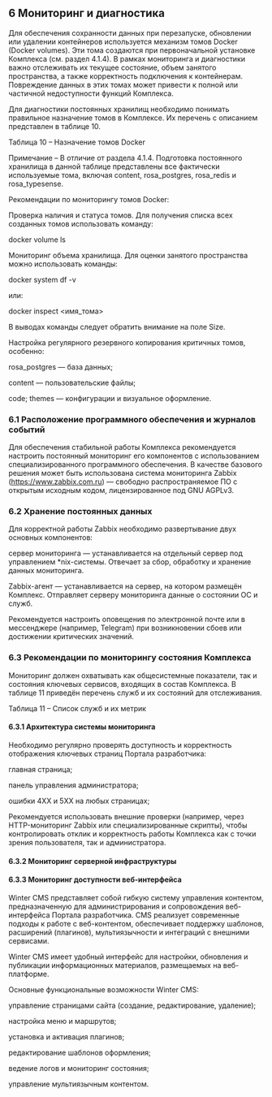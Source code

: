## 6 Мониторинг и диагностика

Для обеспечения сохранности данных при перезапуске, обновлении или удалении контейнеров используется механизм томов Docker (Docker volumes). Эти тома создаются при первоначальной установке Комплекса (см. раздел 4.1.4). В рамках мониторинга и диагностики важно отслеживать их текущее состояние, объем занятого пространства, а также корректность подключения к контейнерам. Повреждение данных в этих томах может привести к полной или частичной недоступности функций Комплекса.

Для диагностики постоянных хранилищ необходимо понимать правильное назначение томов в Комплексе. Их перечень с описанием представлен в таблице 10.

Таблица 10 – Назначение томов Docker

Примечание – В отличие от раздела 4.1.4. Подготовка постоянного хранилища в данной таблице представлены все фактически используемые тома, включая content, rosa_postgres, rosa_redis и rosa_typesense.

Рекомендации по мониторингу томов Docker:

Проверка наличия и статуса томов. Для получения списка всех созданных томов использовать команду:

docker volume ls

Мониторинг объема хранилища. Для оценки занятого пространства можно использовать команды:

docker system df -v

или:

docker inspect <имя_тома>

В выводах команды следует обратить внимание на поле Size.

Настройка регулярного резервного копирования критичных томов, особенно:

rosa_postgres — база данных;

content — пользовательские файлы;

code; themes — конфигурации и визуальное оформление.

### 6.1 Расположение программного обеспечения и журналов событий

Для обеспечения стабильной работы Комплекса рекомендуется настроить постоянный мониторинг его компонентов с использованием специализированного программного обеспечения. В качестве базового решения может быть использована система мониторинга Zabbix (https://www.zabbix.com.ru) — свободно распространяемое ПО с открытым исходным кодом, лицензированное под GNU AGPLv3.

### 6.2 Хранение постоянных данных

Для корректной работы Zabbix необходимо развертывание двух основных компонентов:

сервер мониторинга — устанавливается на отдельный сервер под управлением *nix-системы. Отвечает за сбор, обработку и хранение данных мониторинга.

Zabbix-агент — устанавливается на сервер, на котором размещён Комплекс. Отправляет серверу мониторинга данные о состоянии ОС и служб.

Рекомендуется настроить оповещения по электронной почте или в мессенджере (например, Telegram) при возникновении сбоев или достижении критических значений.

### 6.3 Рекомендации по мониторингу состояния Комплекса

Мониторинг должен охватывать как общесистемные показатели, так и состояния ключевых сервисов, входящих в состав Комплекса. В таблице 11 приведён перечень служб и их состояний для отслеживания.

Таблица 11 – Список служб и их метрик

#### 6.3.1 Архитектура системы мониторинга

Необходимо регулярно проверять доступность и корректность отображения ключевых страниц Портала разработчика:

главная страница;

панель управления администратора;

ошибки 4XX и 5XX на любых страницах;

Рекомендуется использовать внешние проверки (например, через HTTP-мониторинг Zabbix или специализированные скрипты), чтобы контролировать отклик и корректность работы Комплекса как с точки зрения пользователя, так и администратора.

#### 6.3.2 Мониторинг серверной инфраструктуры

#### 6.3.3 Мониторинг доступности веб-интерфейса

Winter CMS представляет собой гибкую систему управления контентом, предназначенную для администрирования и сопровождения веб-интерфейса Портала разработчика. CMS реализует современные подходы к работе с веб-контентом, обеспечивает поддержку шаблонов, расширений (плагинов), мультиязычности и интеграций с внешними сервисами.

Winter CMS имеет удобный интерфейс для настройки, обновления и публикации информационных материалов, размещаемых на веб-платформе.

Основные функциональные возможности Winter CMS:

управление страницами сайта (создание, редактирование, удаление);

настройка меню и маршрутов;

установка и активация плагинов;

редактирование шаблонов оформления;

ведение логов и мониторинг состояния;

управление мультиязычным контентом.